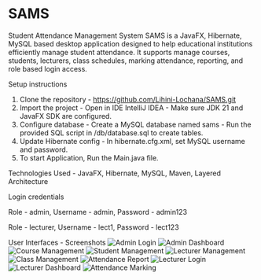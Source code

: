 # SAMS
Student Attendance Management System
SAMS is a JavaFX, Hibernate, MySQL based desktop application designed to help educational institutions efficiently manage student attendance. It supports manage courses, students, lecturers, class schedules, marking attendance, reporting, and role based login access.

Setup instructions
1. Clone the repository - https://github.com/Lihini-Lochana/SAMS.git
2. Import the project - Open in IDE IntelliJ IDEA - Make sure JDK 21 and JavaFX SDK are configured.
3. Configure database - Create a MySQL database named sams - Run the provided SQL script in /db/database.sql to create tables.
4. Update Hibernate config - In hibernate.cfg.xml, set MySQL username and password.
5. To start Application, Run the Main.java file.

Technologies Used - JavaFX, Hibernate, MySQL, Maven, Layered Architecture

Login credentials

Role - admin,  Username - admin,  Password - admin123

Role - lecturer,  Username - lect1,  Password - lect123

User Interfaces - Screenshots
![Admin Login](screenshots/admin_dashboard/admin_login.png)
![Admin Dashboard](screenshots/admin_dashboard/admindashboard.png)
![Course Management](screenshots/admin_dashboard/course_management.png)
![Student Management](screenshots/admin_dashboard/student_management.png)
![Lecturer Management](screenshots/admin_dashboard/lecturer_management.png)
![Class Management](screenshots/admin_dashboard/class_scheduling.png)
![Attendance Report](screenshots/admin_dashboard/attendance_report.png)
![Lecturer Login](screenshots/lecturer_dashboard/lecturer_login.png)
![Lecturer Dashboard](screenshots/lecturer_dashboard/lecturer_dashboard.png)
![Attendance Marking](screenshots/lecturer_dashboard/attendance_marking.png)



